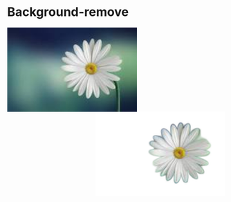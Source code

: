 # Background-remove
<p align="center">
  <img src="download.jpeg" alt="Image 1" align="left" width="300px">
  <img src="c6263434-af66-4b8e-bc0b-c34e3f378b7d.png" alt="Image 2" align="right" width="300px">
</p>
  

